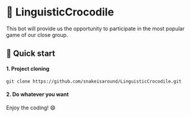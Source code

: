 # :crocodile: LinguisticCrocodile
This bot will provide us the opportunity to participate in the most popular game of our close group.
## :rocket: Quick start
#### 1. Project cloning
    git clone https://github.com/snakeisaround/LinguisticCrocodile.git
#### 2. Do whatever you want

Enjoy the coding! :smile:

